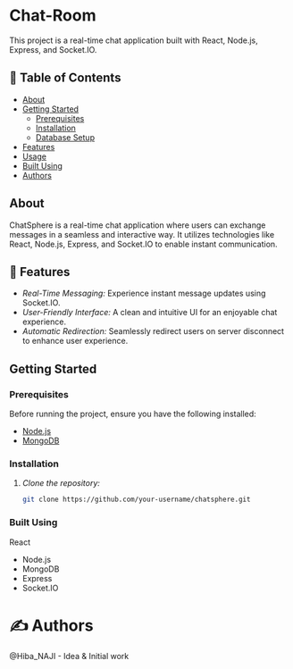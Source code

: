 # Chat-Room

This project is a real-time chat application built with React, Node.js, Express, and Socket.IO.

## 📝 Table of Contents

- [About](#about)
- [Getting Started](#getting-started)
  - [Prerequisites](#prerequisites)
  - [Installation](#installation)
  - [Database Setup](#database-setup)
- [Features](#features)
- [Usage](#usage)
- [Built Using](#built-using)
- [Authors](#authors)

## About

ChatSphere is a real-time chat application where users can exchange messages in a seamless and interactive way. It utilizes technologies like React, Node.js, Express, and Socket.IO to enable instant communication.

## 🚀 Features

- *Real-Time Messaging:* Experience instant message updates using Socket.IO.
- *User-Friendly Interface:* A clean and intuitive UI for an enjoyable chat experience.
- *Automatic Redirection:* Seamlessly redirect users on server disconnect to enhance user experience.

## Getting Started

### Prerequisites

Before running the project, ensure you have the following installed:

- [Node.js](https://nodejs.org/)
- [MongoDB](https://www.mongodb.com/try/download/community)

### Installation

1. *Clone the repository:*

   ```bash
   git clone https://github.com/your-username/chatsphere.git
   
###   Built Using
React
- Node.js
- MongoDB
- Express
- Socket.IO 


# ✍ Authors
 @Hiba_NAJI - Idea & Initial work

